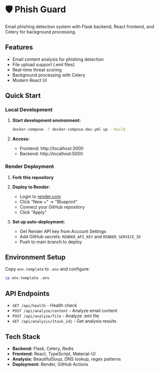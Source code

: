 # 🛡️ Phish Guard

Email phishing detection system with Flask backend, React frontend, and Celery for background processing.

## Features

- Email content analysis for phishing detection
- File upload support (.eml files)
- Real-time threat scoring
- Background processing with Celery
- Modern React UI

## Quick Start

### Local Development

1. **Start development environment:**
   ```bash
   docker-compose -f docker-compose.dev.yml up --build
   ```

2. **Access:**
   - Frontend: http://localhost:3000
   - Backend: http://localhost:5000

### Render Deployment

1. **Fork this repository**

2. **Deploy to Render:**
   - Login to [render.com](https://render.com)
   - Click "New +" → "Blueprint"
   - Connect your GitHub repository
   - Click "Apply"

3. **Set up auto-deployment:**
   - Get Render API key from Account Settings
   - Add GitHub secrets: `RENDER_API_KEY` and `RENDER_SERVICE_ID`
   - Push to main branch to deploy

## Environment Setup

Copy `env.template` to `.env` and configure:

```bash
cp env.template .env
```

## API Endpoints

- `GET /api/health` - Health check
- `POST /api/analyze/content` - Analyze email content
- `POST /api/analyze/file` - Analyze .eml file
- `GET /api/analysis/{task_id}` - Get analysis results

## Tech Stack

- **Backend:** Flask, Celery, Redis
- **Frontend:** React, TypeScript, Material-UI
- **Analysis:** BeautifulSoup, DNS lookup, regex patterns
- **Deployment:** Render, GitHub Actions